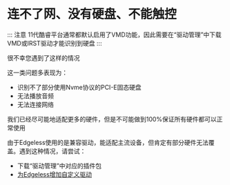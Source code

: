 # 连不了网、没有硬盘、不能触控
::: 注意
11代酷睿平台通常都默认启用了VMD功能，因此需要在“驱动管理”中下载VMD或IRST驱动才能识别到硬盘
:::

很不幸您遇到了这样的情况

这一类问题多表现为：
* 识别不了部分使用Nvme协议的PCI-E固态硬盘
* 无法播放音频
* 无法连接网络

我们已经尽可能地适配更多的硬件，但是不可能做到100%保证所有硬件都可以正常使用

由于Edgeless使用的是兼容驱动，能适配主流设备，但肯定有部分硬件无法覆盖。遇到这种情况，请尝试：

* 下载“驱动管理”中对应的插件包
* [为Edgeless增加自定义驱动](../playground/driver.md)